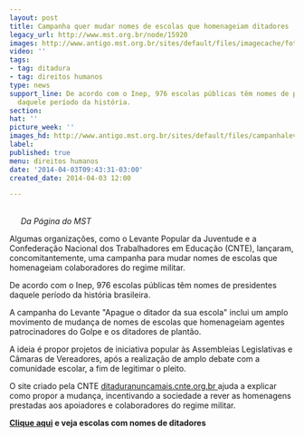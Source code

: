 ```yaml
---
layout: post
title: Campanha quer mudar nomes de escolas que homenageiam ditadores
legacy_url: http://www.mst.org.br/node/15920
images: http://www.antigo.mst.org.br/sites/default/files/imagecache/foto_destaque/campanhalevante1-1!.png
video: ''
tags:
- tag: ditadura
- tag: direitos humanos
type: news
support_line: De acordo com o Inep, 976 escolas públicas têm nomes de presidentes
  daquele período da história.
section: 
hat: ''
picture_week: ''
images_hd: http://www.antigo.mst.org.br/sites/default/files/campanhalevante1-1!.png
label: 
published: true
menu: direitos humanos
date: '2014-04-03T09:43:31-03:00'
created_date: 2014-04-03 12:00

---
```

<p><em><br></em><img style="margin: 10px; float: left;" src="http://www.antigo.mst.org.br/sites/default/files/campanhalevante1-1.png" alt=""><em>Da Página do MST</em></p><p>Algumas organizações, como o Levante Popular da Juventude e a Confederação Nacional dos Trabalhadores em Educação (CNTE), lançaram, concomitantemente, uma campanha para mudar nomes de escolas que homenageiam colaboradores do regime militar.</p><p>De acordo com o Inep, 976 escolas públicas têm nomes de presidentes daquele período da história brasileira.</p><p>A campanha do Levante "Apague o ditador da sua escola" inclui um amplo movimento de mudança de nomes de escolas que homenageiam agentes patrocinadores do Golpe e os ditadores de plantão.&nbsp;</p><p>A ideia é propor projetos de iniciativa popular às Assembleias Legislativas e Câmaras de Vereadores, após a realização de amplo debate com a comunidade escolar, a fim de legitimar o pleito.</p><p>O site criado pela CNTE <a href="http://ditaduranuncamais.cnte.org.br " target="_blank">ditaduranuncamais.cnte.org.br </a>ajuda a explicar como propor a mudança, incentivando a sociedade a rever as homenagens prestadas aos apoiadores e colaboradores do regime militar.</p><p><strong><a href="http://oglobo.globo.com/educacao/pais-tem-quase-mil-escolas-com-nomes-de-presidentes-da-ditadura-9782672" target="_blank">Clique aqui</a>&nbsp;e veja escolas com nomes de ditadores</strong></p><div>&nbsp;</div>
